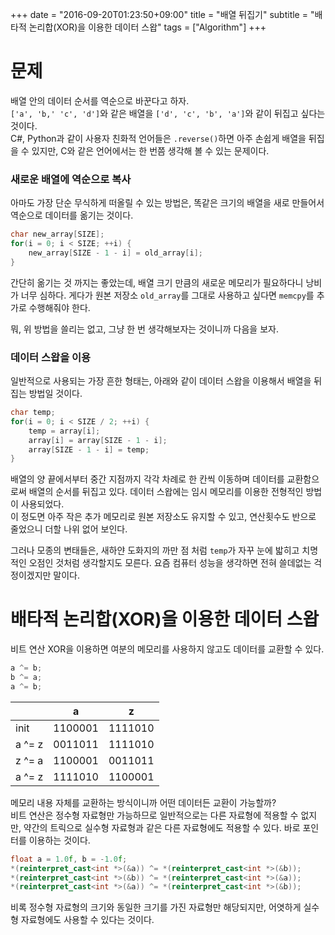 +++
date = "2016-09-20T01:23:50+09:00"
title = "배열 뒤집기"
subtitle = "배타적 논리합(XOR)을 이용한 데이터 스왑"
tags = ["Algorithm"]
+++

# 문제
배열 안의 데이터 순서를 역순으로 바꾼다고 하자.  
`['a', 'b,' 'c', 'd']`와 같은 배열을 `['d', 'c', 'b', 'a']`와 같이 뒤집고 싶다는 것이다.  
C#, Python과 같이 사용자 친화적 언어들은 `.reverse()`하면 아주 손쉽게 배열을 뒤집을 수 있지만, C와 같은 언어에서는 한 번쯤 생각해 볼 수 있는 문제이다.

### 새로운 배열에 역순으로 복사
아마도 가장 단순 무식하게 떠올릴 수 있는 방법은, 똑같은 크기의 배열을 새로 만들어서 역순으로 데이터를 옮기는 것이다.
``` c
char new_array[SIZE];
for(i = 0; i < SIZE; ++i) {
    new_array[SIZE - 1 - i] = old_array[i];
}
```
간단히 옮기는 것 까지는 좋았는데, 배열 크기 만큼의 새로운 메모리가 필요하다니 낭비가 너무 심하다. 게다가 원본 저장소 `old_array`를 그대로 사용하고 싶다면 `memcpy`를 추가로 수행해줘야 한다.

뭐, 위 방법을 쓸리는 없고, 그냥 한 번 생각해보자는 것이니까 다음을 보자.

### 데이터 스왑을 이용
일반적으로 사용되는 가장 흔한 형태는, 아래와 같이 데이터 스왑을 이용해서 배열을 뒤집는 방법일 것이다.
``` c
char temp;
for(i = 0; i < SIZE / 2; ++i) {
    temp = array[i];
    array[i] = array[SIZE - 1 - i];
    array[SIZE - 1 - i] = temp;
}
```
배열의 양 끝에서부터 중간 지점까지 각각 차례로 한 칸씩 이동하며 데이터를 교환함으로써 배열의 순서를 뒤집고 있다. 데이터 스왑에는 임시 메모리를 이용한 전형적인 방법이 사용되었다.   
이 정도면 아주 작은 추가 메모리로 원본 저장소도 유지할 수 있고, 연산횟수도 반으로 줄었으니 더할 나위 없어 보인다.

그러나 모종의 변태들은, 새하얀 도화지의 까만 점 처럼 `temp`가 자꾸 눈에 밟히고 치명적인 오점인 것처럼 생각할지도 모른다. 요즘 컴퓨터 성능을 생각하면 전혀 쓸데없는 걱정이겠지만 말이다. 

# 배타적 논리합(XOR)을 이용한 데이터 스왑
비트 연산 XOR을 이용하면 여분의 메모리를 사용하지 않고도 데이터를 교환할 수 있다.

``` c
a ^= b;
b ^= a;
a ^= b;
```

|        | a       | z       |
| :----- | :-----: | :-----: |  
| init   | 1100001 | 1111010 |
| a ^= z | 0011011 | 1111010 |
| z ^= a | 1100001 | 0011011 |
| a ^= z | 1111010 | 1100001 |

메모리 내용 자체를 교환하는 방식이니까 어떤 데이터든 교환이 가능할까?  
비트 연산은 정수형 자료형만 가능하므로 일반적으로는 다른 자료형에 적용할 수 없지만, 약간의 트릭으로 실수형 자료형과 같은 다른 자료형에도 적용할 수 있다. 바로 포인터를 이용하는 것이다.
``` c++
float a = 1.0f, b = -1.0f;
*(reinterpret_cast<int *>(&a)) ^= *(reinterpret_cast<int *>(&b));
*(reinterpret_cast<int *>(&b)) ^= *(reinterpret_cast<int *>(&a));
*(reinterpret_cast<int *>(&a)) ^= *(reinterpret_cast<int *>(&b));  
```
비록 정수형 자료형의 크기와 동일한 크기를 가진 자료형만 해당되지만, 어엿하게 실수형 자료형에도 사용할 수 있다는 것이다.